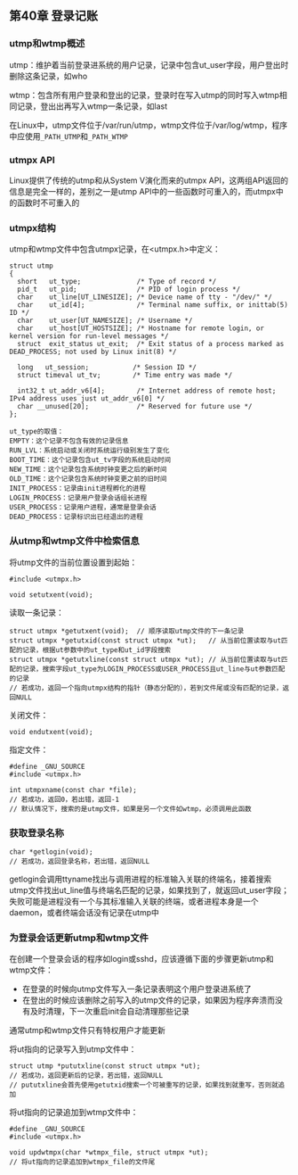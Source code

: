 ## 第40章 登录记账

### utmp和wtmp概述

utmp：维护着当前登录进系统的用户记录，记录中包含ut_user字段，用户登出时删除这条记录，如who

wtmp：包含所有用户登录和登出的记录，登录时在写入utmp的同时写入wtmp相同记录，登出出再写入wtmp一条记录，如last

在Linux中，utmp文件位于/var/run/utmp，wtmp文件位于/var/log/wtmp，程序中应使用`_PATH_UTMP`和`_PATH_WTMP`

### utmpx API

Linux提供了传统的utmp和从System V演化而来的utmpx API，这两组API返回的信息是完全一样的，差别之一是utmp API中的一些函数时可重入的，而utmpx中的函数时不可重入的

### utmpx结构

utmp和wtmp文件中包含utmpx记录，在<utmpx.h>中定义：

```
struct utmp 
{
  short   ut_type;              /* Type of record */
  pid_t   ut_pid;               /* PID of login process */
  char    ut_line[UT_LINESIZE]; /* Device name of tty - "/dev/" */
  char    ut_id[4];             /* Terminal name suffix, or inittab(5) ID */
  char    ut_user[UT_NAMESIZE]; /* Username */
  char    ut_host[UT_HOSTSIZE]; /* Hostname for remote login, or kernel version for run-level messages */
  struct  exit_status ut_exit;  /* Exit status of a process marked as DEAD_PROCESS; not used by Linux init(8) */

  long   ut_session;           /* Session ID */
  struct timeval ut_tv;        /* Time entry was made */

  int32_t ut_addr_v6[4];        /* Internet address of remote host; IPv4 address uses just ut_addr_v6[0] */
  char __unused[20];            /* Reserved for future use */
};

ut_type的取值：
EMPTY：这个记录不包含有效的记录信息
RUN_LVL：系统启动或关闭时系统运行级别发生了变化
BOOT_TIME：这个记录包含ut_tv字段的系统启动时间
NEW_TIME：这个记录包含系统时钟变更之后的新时间
OLD_TIME：这个记录包含系统时钟变更之前的旧时间
INIT_PROCESS：记录由init进程孵化的进程
LOGIN_PROCESS：记录用户登录会话组长进程
USER_PROCESS：记录用户进程，通常是登录会话
DEAD_PROCESS：记录标识出已经退出的进程
```

### 从utmp和wtmp文件中检索信息

将utmp文件的当前位置设置到起始：

```
#include <utmpx.h>

void setutxent(void);
```

读取一条记录：

```
struct utmpx *getutxent(void);  // 顺序读取utmp文件的下一条记录
struct utmpx *getutxid(const struct utmpx *ut);   // 从当前位置读取与ut匹配的记录，根据ut参数中的ut_type和ut_id字段搜索
struct utmpx *getutxline(const struct utmpx *ut); // 从当前位置读取与ut匹配的记录，搜索字段ut_type为LOGIN_PROCESS或USER_PROCESS且ut_line与ut参数匹配的记录
// 若成功，返回一个指向utmpx结构的指针（静态分配的），若到文件尾或没有匹配的记录，返回NULL
```

关闭文件：

```
void endutxent(void);
```

指定文件：

```
#define _GNU_SOURCE
#include <utmpx.h>

int utmpxname(const char *file);
// 若成功，返回0，若出错，返回-1
// 默认情况下，搜索的是utmp文件，如果是另一个文件如wtmp，必须调用此函数
```

### 获取登录名称

```
char *getlogin(void);
// 若成功，返回登录名称，若出错，返回NULL
```

getlogin会调用ttyname找出与调用进程的标准输入关联的终端名，接着搜索utmp文件找出ut_line值与终端名匹配的记录，如果找到了，就返回ut_user字段；失败可能是进程没有一个与其标准输入关联的终端，或者进程本身是一个daemon，或者终端会话没有记录在utmp中

### 为登录会话更新utmp和wtmp文件

在创建一个登录会话的程序如login或sshd，应该遵循下面的步骤更新utmp和wtmp文件：

* 在登录的时候向utmp文件写入一条记录表明这个用户登录进系统了
* 在登出的时候应该删除之前写入的utmp文件的记录，如果因为程序奔溃而没有及时清理，下一次重启init会自动清理那些记录

通常utmp和wtmp文件只有特权用户才能更新

将ut指向的记录写入到utmp文件中：

```
struct utmp *pututxline(const struct utmpx *ut);
// 若成功，返回更新后的记录，若出错，返回NULL
// pututxline会首先使用getutxid搜索一个可被重写的记录，如果找到就重写，否则就追加
```

将ut指向的记录追加到wtmp文件中：

```
#define _GNU_SOURCE
#include <utmpx.h>

void updwtmpx(char *wtmpx_file, struct utmpx *ut);
// 将ut指向的记录追加到wtmpx_file的文件尾
```

